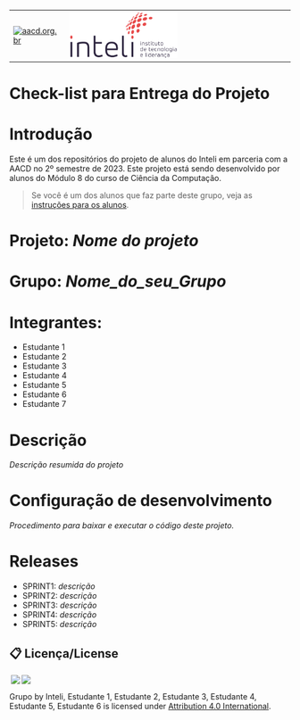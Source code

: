 <table>
<tr>
<td>
<a href= "https://aacd.org.br/"><img src="https://aacd.org.br/wp-content/uploads/2019/10/logo-footer.jpg" alt="aacd.org.br" border="0" width="60%"></a>
</td>
<td><a href= "https://www.inteli.edu.br/"><img src="./inteli-logo.png" alt="Inteli - Instituto de Tecnologia e Liderança" border="0" width="50%"></a>
</td>
</tr>
</table>

# Check-list para Entrega do Projeto

# Introdução

Este é um dos repositórios do projeto de alunos do Inteli em parceria com a AACD no 2º semestre de 2023. Este projeto está sendo desenvolvido por alunos do Módulo 8 do curso de Ciência da Computação.

> Se você é um dos alunos que faz parte deste grupo, veja as [instruções para os alunos](./instrucoes_para_alunos/LEIAME_aluno.md).

# Projeto: *Nome do projeto*

# Grupo: *Nome_do_seu_Grupo*

# Integrantes:

* Estudante 1
* Estudante 2
* Estudante 3
* Estudante 4
* Estudante 5
* Estudante 6
* Estudante 7

# Descrição

*Descrição resumida do projeto*

# Configuração de desenvolvimento

*Procedimento para baixar e executar o código deste projeto.*

# Releases

* SPRINT1: *descrição*
* SPRINT2: *descrição*
* SPRINT3: *descrição*
* SPRINT4: *descrição*
* SPRINT5: *descrição*

## 📋 Licença/License

<img style="height:22px!important;margin-left:3px;vertical-align:text-bottom;" src="https://mirrors.creativecommons.org/presskit/icons/cc.svg?ref=chooser-v1"><img style="height:22px!important;margin-left:3px;vertical-align:text-bottom;" src="https://mirrors.creativecommons.org/presskit/icons/by.svg?ref=chooser-v1"><p xmlns:cc="http://creativecommons.org/ns#" xmlns:dct="http://purl.org/dc/terms/">

<a property="dct:title" rel="cc:attributionURL">Grupo</a> by <a rel="cc:attributionURL dct:creator" property="cc:attributionName">Inteli, Estudante 1, Estudante 2, Estudante 3, Estudante 4, Estudante 5, Estudante 6</a> is licensed under <a href="https://creativecommons.org/licenses/by/4.0/?ref=chooser-v1" rel="license noopener noreferrer" style="display:inline-block;">Attribution 4.0 International</a>.</p>
